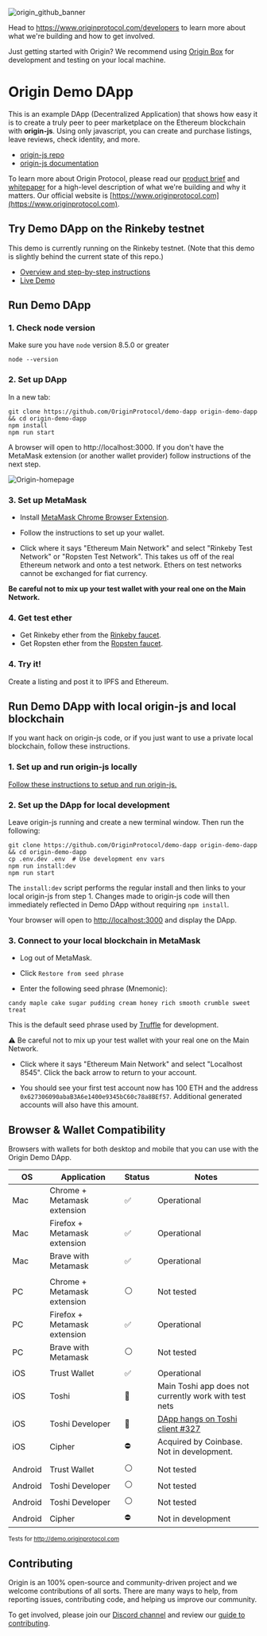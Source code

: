 ![origin_github_banner](https://user-images.githubusercontent.com/673455/37314301-f8db9a90-2618-11e8-8fee-b44f38febf38.png)

Head to https://www.originprotocol.com/developers to learn more about what we're building and how to get involved.

Just getting started with Origin? We recommend using [Origin Box](https://github.com/OriginProtocol/origin-box) for development and testing on your local machine.

# Origin Demo DApp
This is an example DApp (Decentralized Application) that shows how easy it is to create a truly peer to peer marketplace on the Ethereum blockchain with **origin-js**. Using only javascript, you can create and purchase listings, leave reviews, check identity, and more.

- [origin-js repo](https://github.com/OriginProtocol/origin-js)
- [origin-js documentation](http://docs.originprotocol.com/)

To learn more about Origin Protocol, please read our [product brief](https://www.originprotocol.com/product-brief) and [whitepaper](https://www.originprotocol.com/whitepaper) for a high-level description of what we're building and why it matters. Our official website is [https://www.originprotocol.com](https://www.originprotocol.com).

## Try Demo DApp on the Rinkeby testnet

This demo is currently running on the Rinkeby testnet. (Note that this demo is slightly behind the current state of this repo.) 
- [Overview and step-by-step instructions](https://medium.com/originprotocol/origin-demo-dapp-is-now-live-on-testnet-835ae201c58)
- [Live Demo](http://demo.originprotocol.com)

## Run Demo DApp

### 1. Check node version

Make sure you have `node` version 8.5.0 or greater

```
node --version
```

### 2. Set up DApp 

In a new tab:
```
git clone https://github.com/OriginProtocol/demo-dapp origin-demo-dapp && cd origin-demo-dapp
npm install
npm run start
```

A browser will open to http://localhost:3000. If you don't have the MetaMask extension (or another wallet provider) follow instructions of the next step.

![Origin-homepage](https://user-images.githubusercontent.com/673455/39952325-6d37e3be-5551-11e8-9651-b1697bad3412.png)

### 3. Set up MetaMask

- Install [MetaMask Chrome Browser Extension](https://metamask.io/).

- Follow the instructions to set up your wallet.

- Click where it says "Ethereum Main Network" and select "Rinkeby Test Network" or "Ropsten Test Network". This takes us off of the real Ethereum network and onto a test network. Ethers on test networks cannot be exchanged for fiat currency.

**Be careful not to mix up your test wallet with your real one on the Main Network.**

### 4. Get test ether

- Get Rinkeby ether from the [Rinkeby faucet](https://faucet.rinkeby.io/).
- Get Ropsten ether from the [Ropsten faucet](https://faucet.metamask.io/).

### 4. Try it!
Create a listing and post it to IPFS and Ethereum.

## Run Demo DApp with local origin-js and local blockchain

If you want hack on origin-js code, or if you just want to use a private local blockchain, follow these instructions.

### 1. Set up and run origin-js locally

[Follow these instructions to setup and run origin-js.](https://github.com/OriginProtocol/origin-js#local-development)

### 2. Set up the DApp for local development

Leave origin-js running and create a new terminal window. Then run the following:
```
git clone https://github.com/OriginProtocol/demo-dapp origin-demo-dapp && cd origin-demo-dapp
cp .env.dev .env  # Use development env vars
npm run install:dev
npm run start
```

The `install:dev` script performs the regular install and then links to your local origin-js from step 1. Changes made to origin-js code will then immediately reflected in Demo DApp without requiring `npm install`. 

Your browser will open to [http://localhost:3000](http://localhost:3000) and display the DApp.

### 3. Connect to your local blockchain in MetaMask

-  Log out of MetaMask.

- Click `Restore from seed phrase`

- Enter the following seed phrase (Mnemonic):
```
candy maple cake sugar pudding cream honey rich smooth crumble sweet treat
```
This is the default seed phrase used by [Truffle](https://github.com/trufflesuite/truffle) for development.

 ⚠️ Be careful not to mix up your test wallet with your real one on the Main Network.

- Click where it says "Ethereum Main Network" and select "Localhost 8545". Click the back arrow to return to your account.

- You should see your first test account now has 100 ETH and the address `0x627306090abaB3A6e1400e9345bC60c78a8BEf57`. Additional generated accounts will also have this amount.

## Browser & Wallet Compatibility 
Browsers with wallets for both desktop and mobile that you can use with the Origin Demo DApp.  


| OS | Application | Status | Notes |
| ---- | -------- | ------ | ------ |
| Mac | Chrome + Metamask extension | ✅ | Operational |
| Mac | Firefox + Metamask extension | ✅  | Operational |
| Mac | Brave with Metamask | ✅ | Operational |
|  | |  |
| PC | Chrome + Metamask extension | ⚪️ | Not tested |
| PC | Firefox + Metamask extension | ✅ | Operational |
| PC | Brave with Metamask | ⚪️  | Not tested |
|  |  |  |
| iOS | Trust Wallet | ✅  | Operational |
| iOS | Toshi  |  🚫  | Main Toshi app does not currently work with test nets |
| iOS | Toshi Developer  |  🚫  |  [DApp hangs on Toshi client #327](https://github.com/OriginProtocol/origin-dapp/issues/327) |
| iOS | Cipher  | ⛔️  | Acquired by Coinbase. Not in development. |
|   |  |  |
| Android | Trust Wallet | ⚪️ | Not tested |
| Android | Toshi Developer  |  ⚪️  |  Not tested |
| Android | Toshi Developer  |  ⚪️  | Not tested 
| Android | Cipher  |  ⛔️  | Not in development |

<sup>Tests for http://demo.originprotocol.com</sup>


## Contributing

Origin is an 100% open-source and community-driven project and we welcome contributions of all sorts. There are many ways to help, from reporting issues, contributing code, and helping us improve our community. 

To get involved, please join our [Discord channel](https://discord.gg/jyxpUSe) and review our [guide to contributing](https://docs.originprotocol.com/#contributing).
